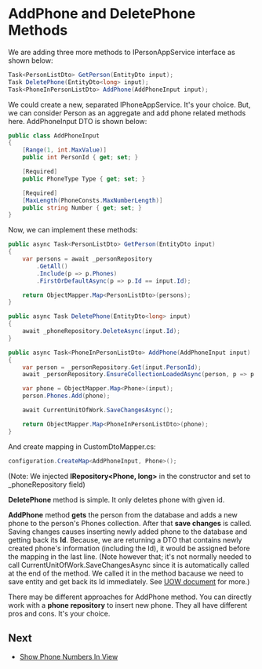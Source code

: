 # AddPhone and DeletePhone Methods

We are adding three more methods to IPersonAppService interface as shown
below:

```csharp
Task<PersonListDto> GetPerson(EntityDto input);
Task DeletePhone(EntityDto<long> input);
Task<PhoneInPersonListDto> AddPhone(AddPhoneInput input);
```

We could create a new, separated IPhoneAppService. It's your choice.
But, we can consider Person as an aggregate and add phone related
methods here. AddPhoneInput DTO is shown below:

```csharp
public class AddPhoneInput
{
    [Range(1, int.MaxValue)]
    public int PersonId { get; set; }

    [Required]
    public PhoneType Type { get; set; }

    [Required]
    [MaxLength(PhoneConsts.MaxNumberLength)]
    public string Number { get; set; }
}
```

Now, we can implement these methods:

```csharp
public async Task<PersonListDto> GetPerson(EntityDto input)
{
    var persons = await _personRepository
        .GetAll()
        .Include(p => p.Phones)
        .FirstOrDefaultAsync(p => p.Id == input.Id);

    return ObjectMapper.Map<PersonListDto>(persons);
}

public async Task DeletePhone(EntityDto<long> input)
{
    await _phoneRepository.DeleteAsync(input.Id);
}

public async Task<PhoneInPersonListDto> AddPhone(AddPhoneInput input)
{
    var person = _personRepository.Get(input.PersonId);
    await _personRepository.EnsureCollectionLoadedAsync(person, p => p.Phones);

    var phone = ObjectMapper.Map<Phone>(input);
    person.Phones.Add(phone);

    await CurrentUnitOfWork.SaveChangesAsync();

    return ObjectMapper.Map<PhoneInPersonListDto>(phone);
}
```

And create mapping in CustomDtoMapper.cs:

```csharp
configuration.CreateMap<AddPhoneInput, Phone>();
```

(Note: We injected **IRepository&lt;Phone, long&gt;** in the constructor
and set to \_phoneRepository field)

**DeletePhone** method is simple. It only deletes phone with given id.

**AddPhone** method **gets** the person from the database and adds a new phone
to the person's Phones collection. After that **save changes** is called. Saving changes
causes inserting newly added phone to the database and getting back its **Id**.
Because, we are returning a DTO that contains newly created phone's 
information (including the Id), it would be assigned before the mapping in the last line.
(Note however that;  it's not normally needed to call
CurrentUnitOfWork.SaveChangesAsync since it is automatically called at the end
of the method. We called it in the method bacause we need to save entity
and get back its Id immediately. See [UOW
document](https://aspnetboilerplate.com/Pages/Documents/Unit-Of-Work#DocAutoSaveChanges)
for more.)

There may be different approaches for AddPhone method. You can directly
work with a **phone repository** to insert new phone. They all have
different pros and cons. It's your choice.

## Next

* [Show Phone Numbers In View](Developing-Step-By-Step-Core-Show-Phone-Numbers-In-View.md)
